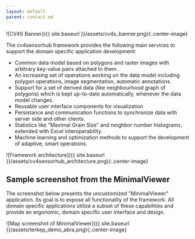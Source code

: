 ```yaml
---
layout: default
parent: contact.md
---
```


![CV4S Banner]({{ site.baseurl }}/assets/cv4s_banner.png){:.center-image}

The cv4sensorhub framework provides the following main services to support the domain specific application development:

  * Common data model based on polygons and raster images with arbitrary key-value pairs attached to them.
  * An increasing set of operations working on the data model including polygon operations, image segmentation, automatic annotations.
  * Support for a set of derived data (like neighbourhood graph of polygons) which is kept up-to-date automatically, whenever the data model changes.
  * Reusable user interface components for visualization
  * Persistance and communication functions to synchronize data with server side and other clients.
  * Statistics like "Maximal Grain Size" and neighbor number histograms, extended with Excel interoperability.
  * Machine learning and optimization methods to support the development of adaptive, smart operations.

![Framework architecture]({{ site.baseurl }}/assets/cv4sensorhub_architecture.png){:.center-image}

## Sample screenshot from the MinimalViewer

The screenshot below presents the uncustomized "MinimalViewer" application. Its goal is to expose all functionality of the framework. All domain specific applications utilize a subset of these capabilities and provide an ergonomic, domain specific user interface and design.

![Map screenshot of MinimalViewer]({{ site.baseurl }}/assets/terkep_demo_abra.png){:.center-image}
